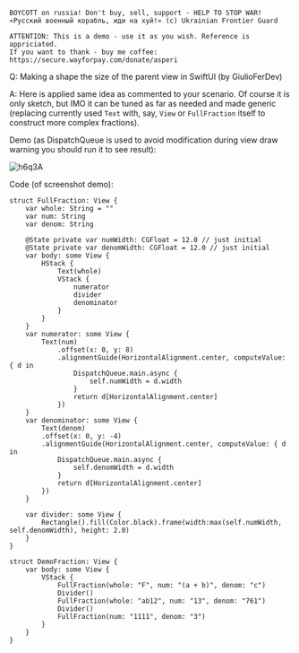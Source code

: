 ```
BOYCOTT on russia! Don't buy, sell, support - HELP TO STOP WAR!
«Русский военный корабль, иди на хуй!» (c) Ukrainian Frontier Guard

ATTENTION: This is a demo - use it as you wish. Reference is appriciated.
If you want to thank - buy me coffee: https://secure.wayforpay.com/donate/asperi
```

Q: Making a shape the size of the parent view in SwiftUI (by GiulioFerDev)

A: Here is applied same idea as commented to your scenario. Of course it is only sketch, but IMO it can be tuned as far as needed and made generic (replacing currently used `Text` with, say, `View` or `FullFraction` itself to construct more complex fractions).

Demo (as DispatchQueue is used to avoid modification during view draw warning you should run it to see result):

![h6q3A](https://user-images.githubusercontent.com/62171579/170479812-b0894fdf-5089-4a2c-a21e-e7fc3a97a8c0.png)

Code (of screenshot demo):

    struct FullFraction: View {
        var whole: String = ""
        var num: String
        var denom: String
    
        @State private var numWidth: CGFloat = 12.0 // just initial
        @State private var denomWidth: CGFloat = 12.0 // just initial
        var body: some View {
            HStack {
                Text(whole)
                VStack {
                    numerator
                    divider
                    denominator
                }
            }
        }
        var numerator: some View {
            Text(num)
                .offset(x: 0, y: 8)
                .alignmentGuide(HorizontalAlignment.center, computeValue: { d in
                    DispatchQueue.main.async {
                        self.numWidth = d.width
                    }
                    return d[HorizontalAlignment.center]
                })
        }
        var denominator: some View {
            Text(denom)
            .offset(x: 0, y: -4)
            .alignmentGuide(HorizontalAlignment.center, computeValue: { d in
                DispatchQueue.main.async {
                    self.denomWidth = d.width
                }
                return d[HorizontalAlignment.center]
            })
        }
    
        var divider: some View {
            Rectangle().fill(Color.black).frame(width:max(self.numWidth, self.denomWidth), height: 2.0)
        }
    }
    
    struct DemoFraction: View {
        var body: some View {
            VStack {
                FullFraction(whole: "F", num: "(a + b)", denom: "c")
                Divider()
                FullFraction(whole: "ab12", num: "13", denom: "761")
                Divider()
                FullFraction(num: "1111", denom: "3")
            }
        }
    }
